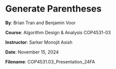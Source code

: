 # Generate Parentheses


**By**: Brian Tran and Benjamin Voor​

**Course**: Algorithm Design & Analysis COP4531-03​

**Instructor**: Sarker Monojit Asish​

**Date**: November 15, 2024

**Filename**: COP4531.03_Presentation_24FA
